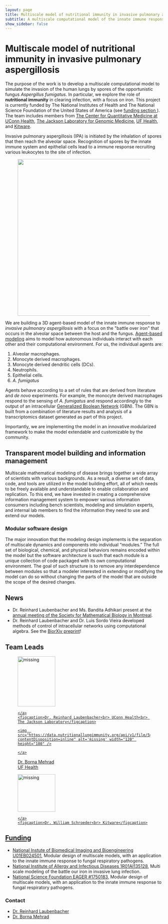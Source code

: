 ```yaml
---
layout: page
title: Multiscale model of nutritional immunity in invasive pulmonary aspergillosis
subtitle: A multiscale computational model of the innate immune response to the opportunistic fungus Aspergillus fumigatus.
show_sidebar: false
---
```


# Multiscale model of nutritional immunity in invasive pulmonary aspergillosis
The purpose of the work is to develop a multiscale computational model to simulate the invasion of the human lungs by spores of the opportunistic fungus _Aspergillus fumigatus_. In particular, we explore the role of **nutritional immunity** in clearing  infection, with a focus on iron. This project is currently funded by The National Institutes of Health and The National Science Foundation of the United States of America (see <a href="{{ site.baseurl }}{% link funding/index.md %}"> funding section </a>). The team includes members from [The Center for Quantitative Medicine at UConn Health](https://health.uconn.edu/laubenbacher/), [The Jackson Laboratory for Genomic Medicine](https://www.jax.org/about-us/locations/farmington), [UF Health](https://ufhealth.org/), and [Kitware](https://www.kitware.com/).


Invasive pulmonary aspergillosis (IPA) is initiated by the inhalation of spores that then reach the alveolar space. Recognition of spores by the innate immune system and epithelial cells lead to a immune response recruiting various leukocytes to the site of infection.
<figure class="center">
    <img  src="https://data.nutritionallungimmunity.org/api/v1/file/5dfce32bc1b2cfe0661e5629/download?contentDisposition=inline" width="700" height="500"/>
</figure>
<a name="lungimmunity">


We are building a 3D agent-based model of the innate immune response to _invasive pulmonary aspergillosis_ with a focus on the "battle over iron" that occurs in the alveolar space between the host and the fungus. [Agent-based modeling](https://en.wikipedia.org/wiki/Agent-based_model) aims to model how autonomous individuals interact with each other and their computational environment. For us, the individual agents are:

1. Alveolar macrophages.
1. Monocyte derived macrophages.
1. Monocyte derived dendritic cells (DCs).
1. Neutrophils.
1. Epithelial cells.
1. _A. fumigatus_

Agents behave according to a set of rules that are derived from literature and _de novo_ experiments. For example, the monocyte derived macrophages respond to the sensing of _A. fumigatus_ and respond accordingly to the output of an intracellular [Generalized Boolean Network](https://en.wikipedia.org/wiki/Boolean_network) (GBN). The GBN is built from a combination of literature results and analysis of a transcriptomics dataset generated as part of this project.

Importantly, we are implementing the model in an innovative modularized framework to make the model extendable and customizable by the community.

## Transparent model building and information management

Multiscale mathematical modeling of disease brings together a wide array of scientists with various backgrounds. As a result, a diverse set of data, code, and tools are utilized in the model building effort, all of which needs to be freely available and understandable to enable collaboration and replication. To this end, we have invested in creating a comprehensive information management system to empower various information consumers including bench scientists, modeling and simulation experts, and internal lab members to find the information they need to use and extend our models.

### Modular software design

The major innovation that the modeling design implements is the separation of multiscale dynamics and components into individual “modules.” The full set of biological, chemical, and physical behaviors remains encoded within the model but the software architecture is such that each module is a unique collection of code packaged with its own computational environment. The goal of such structure is to remove any interdependence between modules so that a modeler interested in extending or modifying the model can do so without changing the parts of the model that are outside the scope of the desired changes.


## News
* Dr. Reinhard Laubenbacher and Ms. Bandita Adhikari present at the [annual meeting of the Society for Mathematical Biology in Montreal](http://www.smb2019.org/).
* Dr. Reinhard Laubenbacher and Dr. Luis Sordo Vieira developed methods of control of intracellular networks using computational algebra. See the [BiorXiv preprint](https://www.biorxiv.org/content/10.1101/682989v1)!
## Team Leads
<figure>
    <a href="https://facultydirectory.uchc.edu/profile?profileId=Laubenbacher-Reinhard">
    <img  src="https://data.nutritionallungimmunity.org/api/v1/file/5d7262b3ef2e2603553c5696/download?contentDisposition=inline" alt='missing' width="120" height="160" />

    </a>
    <figcaption>Dr. Reinhard Laubenbacher<br> UConn Health<br> The Jackson Laboratory</figcaption>
</figure>
<figure>
    <a href="https://pulmonary.medicine.ufl.edu/about-us/faculty/borna-mehrad-md/">


    <img  src="https://data.nutritionallungimmunity.org/api/v1/file/5d7262b2ef2e2603553c5693/download?contentDisposition=inline" alt='missing' width="120" height="180" />

    </a>

<figcaption>Dr. Borna Mehrad<br> UF Health</figcaption>
</figure>
<figure>
    <a href="https://www.kitware.com/will-schroeder/">
    <img  src="https://data.nutritionallungimmunity.org/api/v1/file/5d7262b3ef2e2603553c5699/download?contentDisposition=inline" alt='missing' width="120" height="120" />

    </a>
    <figcaption>Dr. William Schroeder<br> Kitware</figcaption>
</figure>


## Funding
- [National Instute of Biomedical Imaging and Bioengineering U01EB024501](https://projectreporter.nih.gov/project_info_description.cfm?aid=9567990), Modular design of multiscale models, with an application to the innate immune response to fungal respiratory pathogens.
- [National Institute of Allergy and Infectious Diseases 1R01AI135128](https://projectreporter.nih.gov/project_info_description.cfm?projectnumber=1R01AI135128-01), Multi scale modeling of the battle our iron in invasive lung infection.
- [National Science Foundation EAGER #1750183](https://nsf.gov/awardsearch/showAward?AWD_ID=1750183&HistoricalAwards=false), Modular design of multiscale models, with an application to the innate immune response to fungal respiratory pathogens.

### Contact
- [Dr. Reinhard Laubenbacher](mailto:laubenbacher@uchc.edu)
- [Dr. Borna Mehrad](mailto:Millie.Ramos@medicine.ufl.edu)
